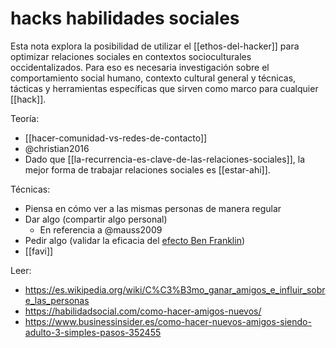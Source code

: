 # hacks habilidades sociales
Esta nota explora la posibilidad de utilizar el [[ethos-del-hacker]] para optimizar relaciones sociales en contextos socioculturales occidentalizados. Para eso es necesaria investigación sobre el comportamiento social humano, contexto cultural general y técnicas, tácticas y herramientas específicas que sirven como marco para cualquier [[hack]].

Teoría:

- [[hacer-comunidad-vs-redes-de-contacto]]
- @christian2016
- Dado que [[la-recurrencia-es-clave-de-las-relaciones-sociales]], la mejor forma de trabajar relaciones sociales es [[estar-ahi]].

Técnicas:

- Piensa en cómo ver a las mismas personas de manera regular
- Dar algo (compartir algo personal)
    - En referencia a @mauss2009
- Pedir algo (validar la eficacia del [efecto Ben Franklin](https://www.businessinsider.es/efecto-benjamin-franklin-truco-psicologico-ser-agradable-758975))
- [[favi]]

Leer:

- https://es.wikipedia.org/wiki/C%C3%B3mo_ganar_amigos_e_influir_sobre_las_personas
- https://habilidadsocial.com/como-hacer-amigos-nuevos/
- https://www.businessinsider.es/como-hacer-nuevos-amigos-siendo-adulto-3-simples-pasos-352455
